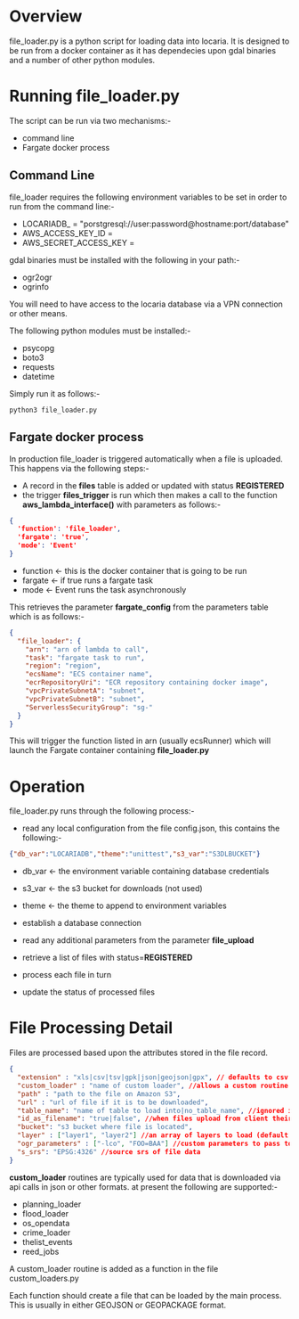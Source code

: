 # Overview

file_loader.py is a python script for loading data into locaria. It is designed to be run from a docker container as it has dependecies upon gdal binaries and a number of other python modules.

# Running file_loader.py

The script can be run via two mechanisms:-

- command line
- Fargate docker process

## Command Line 

file_loader requires the following environment variables to be set in order to run from the command line:-

- LOCARIADB_<stage> = "porstgresql://user:password@hostname:port/database"
- AWS_ACCESS_KEY_ID = <An IAM credential that has read access to the S3 bucket for incoming files>
- AWS_SECRET_ACCESS_KEY = <As above>

gdal binaries must be installed with the following in your path:-

- ogr2ogr
- ogrinfo

You will need to have access to the locaria database via a VPN connection or other means.

The following python modules must be installed:-

- psycopg
- boto3
- requests
- datetime

Simply run it as follows:-

```shell
python3 file_loader.py
```

## Fargate docker process

In production file_loader is triggered automatically when a file is uploaded. This happens via the following steps:-

- A record in the **files** table is added or updated with status **REGISTERED**
- the trigger **files_trigger** is run which then makes a call to the function **aws_lambda_interface()** with parameters as follows:-

```json
{
  'function': 'file_loader', 
  'fargate': 'true', 
  'mode': 'Event'
}
```

- function <- this is the docker container that is going to be run
- fargate <- if true runs a fargate task
- mode <- Event runs the task asynchronously

This retrieves the parameter **fargate_config** from the parameters table which is as follows:-

```json
{
  "file_loader": {
    "arn": "arn of lambda to call",
    "task": "fargate task to run",
    "region": "region",
    "ecsName": "ECS container name",
    "ecrRepositoryUri": "ECR repository containing docker image",
    "vpcPrivateSubnetA": "subnet",
    "vpcPrivateSubnetB": "subnet",
    "ServerlessSecurityGroup": "sg-"
  }
}
```

This will trigger the function listed in arn (usually ecsRunner) which will launch the Fargate container containing **file_loader.py**

# Operation

file_loader.py runs through the following process:-

- read any local configuration from the file config.json, this contains the following:-

```json
{"db_var":"LOCARIADB","theme":"unittest","s3_var":"S3DLBUCKET"}
```
  - db_var <- the environment variable containing database credentials
  - s3_var <- the s3 bucket for downloads (not used)
  - theme <- the theme to append to environment variables


- establish a database connection
- read any additional parameters from the parameter **file_upload**
- retrieve a list of files with status=**REGISTERED**
- process each file in turn
- update the status of processed files

# File Processing Detail

Files are processed based upon the attributes stored in the file record. 

```json
{
  "extension" : "xls|csv|tsv|gpk|json|geojson|gpx", // defaults to csv
  "custom_loader" : "name of custom loader", //allows a custom routine to deal with file loading
  "path" : "path to the file on Amazon S3",
  "url" : "url of file if it is to be downloaded",
  "table_name": "name of table to load into|no_table_name", //ignored if id_as_filename set
  "id_as_filename": "true|false", //when files upload from client their path is set by the file_id this flag tells file_loader to compute the filename using this id and the extension
  "bucket": "s3 bucket where file is located",
  "layer" : ["layer1", "layer2"] //an array of layers to load (default all of them),
  "ogr_parameters" : ["-lco", "FOO=BAA"] //custom parameters to pass to ogr2ogr,
  "s_srs": "EPSG:4326" //source srs of file data
}
```

**custom_loader** routines are typically used for data that is downloaded via api calls in json or other formats. at present the following are supported:-

- planning_loader
- flood_loader
- os_opendata
- crime_loader
- thelist_events
- reed_jobs

A custom_loader routine is added as a function in the file custom_loaders.py

Each function should create a file that can be loaded by the main process. This is usually in either GEOJSON or GEOPACKAGE format.




